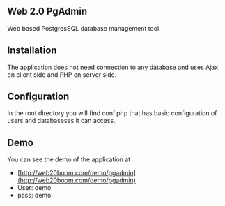 ## Web 2.0 PgAdmin

Web based PostgresSQL database management tool.

## Installation

The application does not need connection to any database and uses Ajax on client side and PHP on server side.

## Configuration

In the root directory you will find conf.php that has basic configuration of users and databaseses it can access.

## Demo

You can see the demo of the application at 

* [http://web20boom.com/demo/pgadmin](http://web20boom.com/demo/pgadmin)
* User: demo 
* pass: demo